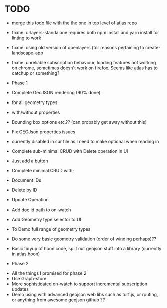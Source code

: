 TODO
====

* merge this todo file with the the one in top level of atlas repo

* fixme: urlayers-standalone requires both npm install and yarn install for linting to work

* fixme: using old version of openlayers (for reasons pertaining to create-landscape-app

* fixme: unreliable subscription behaviour, loading features not working on chrome, sometimes doesn't work on firefox.  Seems like atlas has to catchup or something?

+ Phase 1

* Complete GeoJSON rendering (90% done)
 * for all geometry types
 * with/without properties
 * Bounding box options etc.?? (can probably get away without this)

* Fix GEOJson properties issues
 * currently disabled in sur file as I need to make optional when reading in

* Complete sub-minimal CRUD with Delete operation in UI
 * Just add a button

* Complete minimal CRUD with;
 * Document IDs
 * Delete by ID
 * Update Operation
 * Add doc id path to on-watch

* Add Geometry type selector to UI
 * To Demo full range of geometry types

* Do some very basic geometry validation (order of winding perhaps)??

* Basic tidyup of hoon code, split out geojson stuff into a library (currently in atlas.hoon)

+ Phase 2

* All the things I promised for phase 2
* Use Graph-store
* More sophisticated on-watch to support incremental subscription updates
* Demo using with advanced geojson web libs such as turf.js, or routing, or anything from awesome geojson github ??
